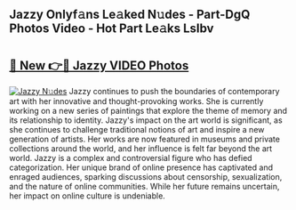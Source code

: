## Jazzy Onlyf𝚊ns Le𝚊ked N𝚞des - Part-DgQ Photos Video - Hot Part Le𝚊ks LsIbv

# <h2><a href="http://ab57035.deff.icu/?id=Jazzy">🔗 New 👉🔴 Jazzy VIDEO Photos</a></h2>

[![Jazzy N𝚞des](https://i.imgur.com/rIISA9y.gif)](http://ab57035.deff.icu/?id=Jazzy)
Jazzy continues to push the boundaries of contemporary art with her innovative and thought-provoking works. She is currently working on a new series of paintings that explore the theme of memory and its relationship to identity. Jazzy's impact on the art world is significant, as she continues to challenge traditional notions of art and inspire a new generation of artists. Her works are now featured in museums and private collections around the world, and her influence is felt far beyond the art world. Jazzy is a complex and controversial figure who has defied categorization. Her unique brand of online presence has captivated and enraged audiences, sparking discussions about censorship, sexualization, and the nature of online communities. While her future remains uncertain, her impact on online culture is undeniable.
